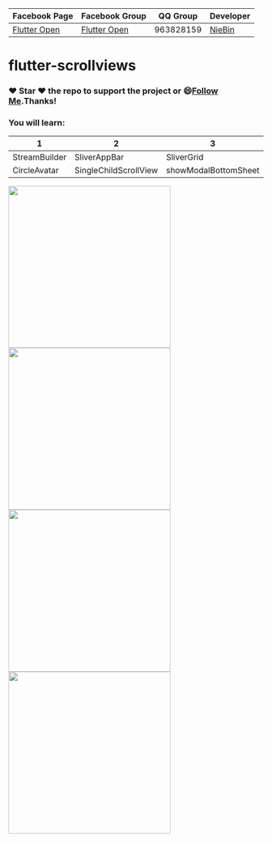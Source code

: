 Facebook Page | Facebook Group | QQ Group | Developer |
--- | --- | --- | ---
[Flutter Open ](https://www.facebook.com/flutteropen) | [Flutter Open](https://www.facebook.com/groups/948618338674126/) |  963828159 |[NieBin](https://github.com/nb312)
# flutter-scrollviews
### :heart: Star :heart: the repo to support the project or :smile:[Follow Me](https://github.com/nb312).Thanks!

### You will learn: 
1 | 2 | 3 | 4 
--- | --- | --- | ---
StreamBuilder | SliverAppBar| SliverGrid | GlobalKey 
CircleAvatar | SingleChildScrollView | showModalBottomSheet | AboutListTile


<img src="./doc/home_page.png" width="320"/><img src="./doc/profile_1.png" width="320"/>
<img src="./doc/drawer.png" width="320"/><img src="./doc/show_dialog.png" width="320"/>

